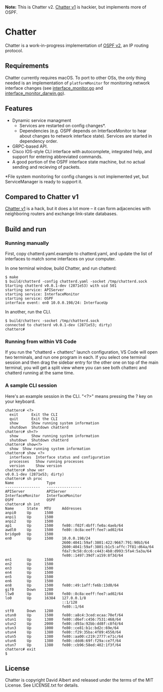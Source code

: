 **Note:** This is Chatter v2. [Chatter v1](https://github.com/davidbalbert/chatter/tree/v1) is hackier, but implements more of OSPF.

# Chatter

Chatter is a work-in-progress implementation of [OSPF v2](https://www.rfc-editor.org/rfc/rfc2328), an IP routing protocol. 

## Requirements

Chatter currently requires macOS. To port to other OSs, the only thing needed is an implementation of `platformMonitor` for monitoring network interface changes (see [interface_monitor.go](/net/netmon/interface_monitor.go) and [interface_monitor_darwin.go](/net/netmon/interface_monitor_darwin.go)).

## Features

- Dynamic service managment
    - Services are restarted on config changes*.
    - Dependencies (e.g. OSPF depends on InterfaceMonitor to hear about changes to network interface state). Services are started in dependency order.
- GRPC-based API.
- Cisco IOS-style CLI interface with autocomplete, integrated help, and support for entering abbreviated commands.
- A good portion of the OSPF interface state machine, but no actual sending and recieving of packets.

*File system monitoring for config changes is not implemented yet, but ServiceManager is ready to support it.

## Compared to Chatter v1

[Chatter v1](https://github.com/davidbalbert/chatter/tree/v1) is a hack, but it does a lot more – it can form adjacencies with neighboring routers and exchange link-state databases.

## Build and run

### Running manually

First, copy chatterd.yaml.example to chatterd.yaml, and update the list of interfaces to match some interfaces on your computer.

In one terminal window, build Chatter, and run chatterd:

```
$ make
$ build/chatterd -config chatterd.yaml -socket /tmp/chatterd.sock
Starting chatterd v0.0.1-dev (2871e53) with uid 501
starting service: APIServer
starting service: InterfaceMonitor
starting service: OSPF
interface event: en0 10.0.0.198/24: InterfaceUp
```

In another, run the CLI. 

```
$ build/chatterc -socket /tmp/chatterd.sock
connected to chatterd v0.0.1-dev (2871e53; dirty)
chatterc# 
```

### Running from within VS Code

If you run the "chatterd + chatterc" launch configuration, VS Code will open two terminals, and run one program in each. If you select one terminal session and then drag the sidebar entry for the other one on top of the main terminal, you will get a split view where you can see both chatterc and chatterd running at the same time.

### A sample CLI session

Here's an example session in the CLI. "<?>" means pressing the ? key on your keyboard.

```
chatterc# <?>
  exit      Exit the CLI
  quit      Exit the CLI
  show      Show running system information
  shutdown  Shutdown chatterd
chatterc# sh<?>
  show      Show running system information
  shutdown  Shutdown chatterd
chatterc# show<?>
  show  Show running system information
chatterc# show <?>
  interfaces  Interface status and configuration
  processes   Show running processes
  version     Show version
chatterc# show ver
v0.0.1-dev (2871e53; dirty)
chatterc# sh proc
Name               Type               
----------------   ----------------   
APIServer          APIServer          
InterfaceMonitor   InterfaceMonitor   
OSPF               OSPF               
chatterc# sh int 
Name      State   MTU     Addresses                                    
anpi0     Up      1500                                                 
anpi1     Up      1500                                                 
anpi2     Up      1500                                                 
ap1       Up      1500    fe80::f02f:4bff:fe0a:4aeb/64                 
awdl0     Up      1500    fe80::8c8a:eeff:fee7:ad02/64                 
bridge0   Up      1500                                                 
en0       Up      1500    10.0.0.198/24                                
                          2600:4041:59af:3801:422:9667:791:90b3/64     
                          2600:4041:59af:3801:b1c5:affc:7f81:d64a/64   
                          fda7:9c58:dcc6:c443:4b8:d993:5fa4:5a3a/64    
                          fe80::1497:39df:a159:8f3d/64                 
en1       Up      1500                                                 
en2       Up      1500                                                 
en3       Up      1500                                                 
en4       Up      1500                                                 
en5       Up      1500                                                 
en6       Up      1500                                                 
en8       Up      1500    fe80::49:1aff:fe6b:13d0/64                   
gif0      Down    1280                                                 
llw0      Up      1500    fe80::8c8a:eeff:fee7:ad02/64                 
lo0       Up      16384   127.0.0.1/8                                  
                          ::1/128                                      
                          fe80::1/64                                   
stf0      Down    1280                                                 
utun0     Up      1500    fe80::a8c4:3ced:ecaa:70ef/64                 
utun1     Up      1380    fe80::d6ef:c456:7531:468/64                  
utun2     Up      2000    fe80::d93a:92bb:dd8f:c8fd/64                 
utun3     Up      1000    fe80::ce81:b1c:bd2c:69e/64                   
utun4     Up      1380    fe80::f29:35ba:4f89:4550/64                  
utun5     Up      1380    fe80::aa00:c219:2777:e71c/64                 
utun6     Up      1380    fe80::ddd6:69f:f29a:ce7f/64                  
utun7     Up      1380    fe80::cb96:58ed:402:1f3f/64                  
chatterc# exit
$
```

## License

Chatter is copyright David Albert and released under the terms of the MIT License. See LICENSE.txt for details.
